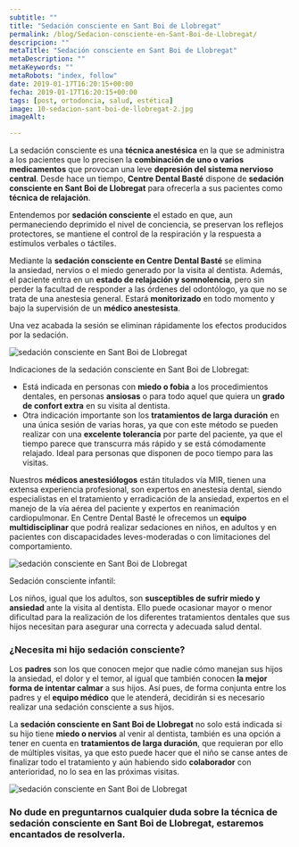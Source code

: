 ```yaml
---
subtitle: ""
title: "Sedación consciente en Sant Boi de Llobregat"
permalink: /blog/Sedacion-consciente-en-Sant-Boi-de-Llobregat/
descripcion: ""
metaTitle: "Sedación consciente en Sant Boi de Llobregat"
metaDescription: ""
metaKeywords: ""
metaRobots: "index, follow"
date: 2019-01-17T16:20:15+00:00
fecha: 2019-01-17T16:20:15+00:00
tags: [post, ortodoncia, salud, estética]
image: 10-sedacion-sant-boi-de-llobregat-2.jpg
imageAlt: 

---
```



La sedación consciente es una **técnica anestésica** en la que se administra a los pacientes que lo precisen la **combinación de uno o varios medicamentos** que provocan una leve **depresión del sistema nervioso central**. Desde hace un tiempo, **Centre Dental Basté** dispone de **sedación consciente en Sant Boi de Llobregat** para ofrecerla a sus pacientes como **técnica de relajación**.

Entendemos por **sedación consciente** el estado en que, aun permaneciendo deprimido el nivel de conciencia, se preservan los reflejos protectores, se mantiene el control de la respiración y la respuesta a estímulos verbales o táctiles.

Mediante la **sedación consciente en Centre Dental Basté** se elimina la ansiedad, nervios o el miedo generado por la visita al dentista. Además, el paciente entra en un **estado de relajación y somnolencia**, pero sin perder la facultad de responder a las órdenes del odontólogo, ya que no se trata de una anestesia general. Estará **monitorizado** en todo momento y bajo la supervisión de un **médico anestesista**.

Una vez acabada la sesión se eliminan rápidamente los efectos producidos por la sedación.

![sedación consciente en Sant Boi de Llobregat](/assets/static/images/blog/blog-inner/sedacion-sant-boi-de-llobregat.jpg)

Indicaciones de la sedación consciente en Sant Boi de Llobregat:


* Está indicada en personas con **miedo o fobia** a los procedimientos dentales, en personas **ansiosas** o para todo aquel que quiera un **grado de confort extra** en su visita al dentista.
* Otra indicación importante son los **tratamientos de larga duración** en una única sesión de varias horas, ya que con este método se pueden realizar con una **excelente tolerancia** por parte del paciente, ya que el tiempo parece que transcurra más rápido y se está cómodamente relajado. Ideal para personas que disponen de poco tiempo para las visitas.


Nuestros **médicos anestesiólogos** están titulados vía MIR, tienen una extensa experiencia profesional, son expertos en anestesia dental, siendo especialistas en el tratamiento y erradicación de la ansiedad, expertos en el manejo de la vía aérea del paciente y expertos en reanimación cardiopulmonar. En Centre Dental Basté le ofrecemos un **equipo multidisciplinar** que podrá realizar sedaciones en niños, en adultos y en pacientes con discapacidades leves-moderadas o con limitaciones del comportamiento.

![sedación consciente en Sant Boi de Llobregat](/assets/static/images/blog/blog-inner/sedacion-sant-boi-de-llobregat-3.jpg)

Sedación consciente infantil:


Los niños, igual que los adultos, son **susceptibles de sufrir miedo y ansiedad** ante la visita al dentista. Ello puede ocasionar mayor o menor dificultad para la realización de los diferentes tratamientos dentales que sus hijos necesitan para asegurar una correcta y adecuada salud dental.
### ¿Necesita mi hijo sedación consciente?


Los **padres** son los que conocen mejor que nadie cómo manejan sus hijos la ansiedad, el dolor y el temor, al igual que también conocen **la mejor forma de intentar calmar** a sus hijos. Así pues, de forma conjunta entre los padres y el **equipo médico** que le atenderá, decidirán si es necesario realizar una sedación consciente a sus hijos.

La **sedación consciente en Sant Boi de Llobregat** no solo está indicada si su hijo tiene **miedo o nervios** al venir al dentista, también es una opción a tener en cuenta en **tratamientos de larga duración**, que requieran por ello de múltiples visitas, ya que esto puede hacer que el niño se canse antes de finalizar todo el tratamiento y aún habiendo sido **colaborador** con anterioridad, no lo sea en las próximas visitas.

![sedación consciente en Sant Boi de Llobregat](/assets/static/images/blog/blog-inner/sedacion-consciente-infantil.jpg)

### No dude en preguntarnos cualquier duda sobre la **técnica de sedación consciente en Sant Boi de Llobregat**, estaremos encantados de resolverla.




